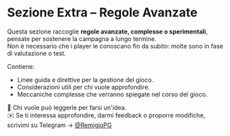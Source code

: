 # Sezione Extra – Regole Avanzate

Questa sezione raccoglie **regole avanzate, complesse o sperimentali**, pensate per sostenere la campagna a lungo
termine.  
Non è necessario che i player le conoscano fin da subito: molte sono in fase di valutazione o test.

Contiene:

- Linee guida e direttive per la gestione del gioco.
- Considerazioni utili per chi vuole approfondire.
- Meccaniche complesse che verranno spiegate nel corso del gioco.

📖 Chi vuole può leggerle per farsi un'idea.  
✉️ Se ti interessa approfondire, darmi feedback o proporre modifiche, scrivimi su
Telegram → [@RemigioPG](https://t.me/RemigioPG)
